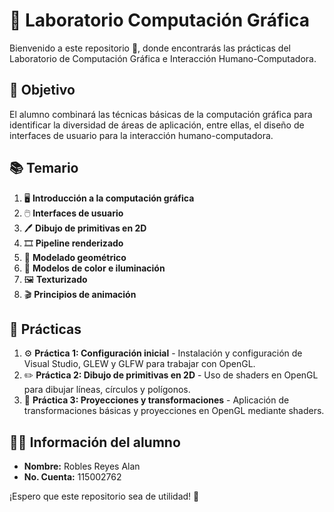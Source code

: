 # 🎨 Laboratorio Computación Gráfica

Bienvenido a este repositorio 📂, donde encontrarás las prácticas del Laboratorio de Computación Gráfica e Interacción Humano-Computadora.

## 🎯 Objetivo
El alumno combinará las técnicas básicas de la computación gráfica para identificar la diversidad de áreas de aplicación, entre ellas, el diseño de interfaces de usuario para la interacción humano-computadora.

## 📚 Temario
1. 🖥️ **Introducción a la computación gráfica**
2. 🖱️ **Interfaces de usuario**
3. 🖊️ **Dibujo de primitivas en 2D**
4. 🎞️ **Pipeline renderizado**
5. 🔺 **Modelado geométrico**
6. 🎨 **Modelos de color e iluminación**
7. 🖼️ **Texturizado**
8. 🎬 **Principios de animación**

## 📝 Prácticas
1. ⚙️ **Práctica 1: Configuración inicial** - Instalación y configuración de Visual Studio, GLEW y GLFW para trabajar con OpenGL.
2. ✏️ **Práctica 2: Dibujo de primitivas en 2D** - Uso de shaders en OpenGL para dibujar líneas, círculos y polígonos.
3. 🔄 **Práctica 3: Proyecciones y transformaciones** - Aplicación de transformaciones básicas y proyecciones en OpenGL mediante shaders.

## 👨‍🎓 Información del alumno
- **Nombre:** Robles Reyes Alan
- **No. Cuenta:** 115002762

¡Espero que este repositorio sea de utilidad! 🚀
